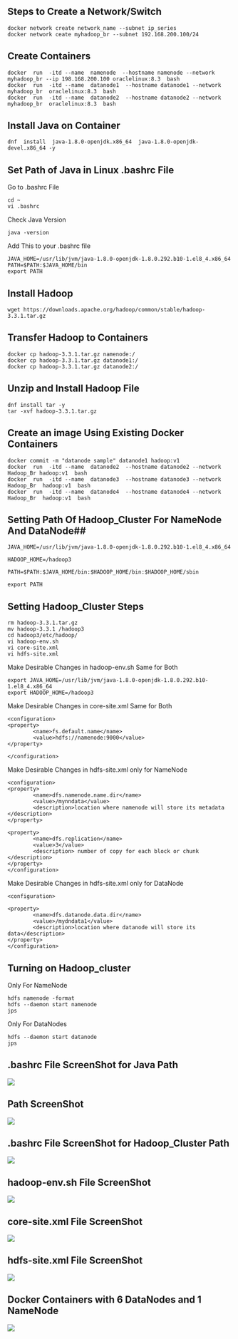 ## Steps to Create a Network/Switch ##



```
docker network create network_name --subnet ip_series
docker network ceate myhadoop_br --subnet 192.168.200.100/24
```



## Create Containers ##



```
docker  run  -itd --name  namenode  --hostname namenode --network myhadoop_br --ip 198.168.200.100 oraclelinux:8.3  bash  
docker  run  -itd --name  datanode1  --hostname datanode1 --network myhadoop_br  oraclelinux:8.3  bash 
docker  run  -itd --name  datanode2  --hostname datanode2 --network myhadoop_br  oraclelinux:8.3  bash 
``` 



## Install Java on Container ##



```
dnf  install  java-1.8.0-openjdk.x86_64  java-1.8.0-openjdk-devel.x86_64 -y
``` 



## Set Path of Java in Linux .bashrc File ##



Go to .bashrc File
```
cd ~
vi .bashrc
```
Check Java Version
```
java -version
```
Add This to your .bashrc file 
```
JAVA_HOME=/usr/lib/jvm/java-1.8.0-openjdk-1.8.0.292.b10-1.el8_4.x86_64
PATH=$PATH:$JAVA_HOME/bin
export PATH
```



## Install Hadoop ##



```
wget https://downloads.apache.org/hadoop/common/stable/hadoop-3.3.1.tar.gz
```



## Transfer Hadoop to Containers ##



```
docker cp hadoop-3.3.1.tar.gz namenode:/
docker cp hadoop-3.3.1.tar.gz datanode1:/
docker cp hadoop-3.3.1.tar.gz datanode2:/
```


## Unzip and Install Hadoop File ##



```
dnf install tar -y
tar -xvf hadoop-3.3.1.tar.gz
```



## Create an image Using Existing Docker Containers ##



```
docker commit -m "datanode sample" datanode1 hadoop:v1
docker  run  -itd --name  datanode2  --hostname datanode2 --network Hadoop_Br hadoop:v1  bash  
docker  run  -itd --name  datanode3  --hostname datanode3 --network Hadoop_Br  hadoop:v1  bash 
docker  run  -itd --name  datanode4  --hostname datanode4 --network Hadoop_Br  hadoop:v1  bash 

```



## Setting Path Of Hadoop_Cluster  For NameNode And DataNode##



```
JAVA_HOME=/usr/lib/jvm/java-1.8.0-openjdk-1.8.0.292.b10-1.el8_4.x86_64

HADOOP_HOME=/hadoop3

PATH=$PATH:$JAVA_HOME/bin:$HADOOP_HOME/bin:$HADOOP_HOME/sbin

export PATH
```



## Setting Hadoop_Cluster Steps ##



```
rm hadoop-3.3.1.tar.gz
mv hadoop-3.3.1 /hadoop3
cd hadoop3/etc/hadoop/
vi hadoop-env.sh
vi core-site.xml 
vi hdfs-site.xml
```

Make Desirable Changes in hadoop-env.sh Same for Both
```
export JAVA_HOME=/usr/lib/jvm/java-1.8.0-openjdk-1.8.0.292.b10-1.el8_4.x86_64
export HADOOP_HOME=/hadoop3
```

Make Desirable Changes in core-site.xml Same for Both
```
<configuration>
<property>
        <name>fs.default.name</name>
        <value>hdfs://namenode:9000</value>
</property>

</configuration>
```

Make Desirable Changes in hdfs-site.xml only for NameNode
```
<configuration>
<property>
        <name>dfs.namenode.name.dir</name>
        <value>/mynndata</value>
        <description>location where namenode will store its metadata </description>
</property>

<property>
        <name>dfs.replication</name>
        <value>3</value>
        <description> number of copy for each block or chunk </description>
</property>
</configuration>
```

Make Desirable Changes in hdfs-site.xml only for DataNode
```
<configuration>

<property>
        <name>dfs.datanode.data.dir</name>
        <value>/mydndata1</value>
        <description>location where datanode will store its data</description>
</property>
</configuration>

```

## Turning on Hadoop_cluster ##



Only For NameNode
```
hdfs namenode -format
hdfs --daemon start namenode
jps
```

Only For DataNodes
```
hdfs --daemon start datanode
jps
```



## .bashrc File ScreenShot for Java Path ##



<img src="bashrc.png">



## Path ScreenShot ##



<img src="Path.png">



## .bashrc File ScreenShot for Hadoop_Cluster Path ##



<img src="bashrcH.png">



## hadoop-env.sh File ScreenShot ##



<img src="env.png">



## core-site.xml File ScreenShot ##



<img src="core.png">



## hdfs-site.xml File ScreenShot ##



<img src="hdfs.png">



## Docker Containers with 6 DataNodes and 1 NameNode ##



<img src="ps.png">


